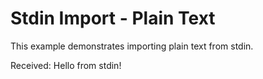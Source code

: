 # Stdin Import - Plain Text

This example demonstrates importing plain text from stdin.

Received: Hello from stdin!